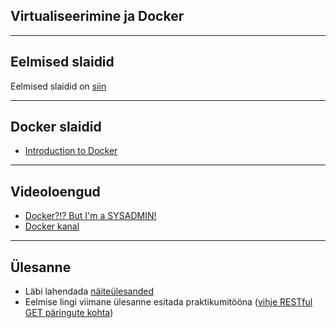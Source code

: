 ## Virtualiseerimine ja Docker

---

## Eelmised slaidid
Eelmised slaidid on [siin](https://github.com/GertKanter/itv0050/blob/docker/admin13-virtualiseerimine.pdf)

---

## Docker slaidid
* [Introduction to Docker](https://us.pycon.org/2016/site_media/media/tutorial_handouts/DockerSlides.pdf)

---

## Videoloengud
* [Docker?!? But I'm a SYSADMIN!](https://www.youtube.com/watch?v=M7ZBF-JJWVU)
* [Docker kanal](https://www.youtube.com/user/dockerrun/videos)

---

## Ülesanne

* Läbi lahendada [näiteülesanded](http://docker.atbaker.me/exercises/exercise_1.html)
* Eelmise lingi viimane ülesanne esitada praktikumitööna ([vihje RESTful GET päringute kohta](http://flask.pocoo.org/docs/0.12/quickstart/#routing))

